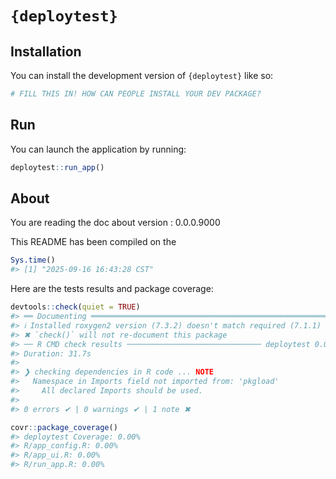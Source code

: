
<!-- README.md is generated from README.Rmd. Please edit that file -->

# `{deploytest}`

<!-- badges: start -->

<!-- badges: end -->

## Installation

You can install the development version of `{deploytest}` like so:

``` r
# FILL THIS IN! HOW CAN PEOPLE INSTALL YOUR DEV PACKAGE?
```

## Run

You can launch the application by running:

``` r
deploytest::run_app()
```

## About

You are reading the doc about version : 0.0.0.9000

This README has been compiled on the

``` r
Sys.time()
#> [1] "2025-09-16 16:43:28 CST"
```

Here are the tests results and package coverage:

``` r
devtools::check(quiet = TRUE)
#> ══ Documenting ═════════════════════════════════════════════════════════════════
#> ℹ Installed roxygen2 version (7.3.2) doesn't match required (7.1.1)
#> ✖ `check()` will not re-document this package
#> ── R CMD check results ────────────────────────────── deploytest 0.0.0.9000 ────
#> Duration: 31.7s
#> 
#> ❯ checking dependencies in R code ... NOTE
#>   Namespace in Imports field not imported from: 'pkgload'
#>     All declared Imports should be used.
#> 
#> 0 errors ✔ | 0 warnings ✔ | 1 note ✖
```

``` r
covr::package_coverage()
#> deploytest Coverage: 0.00%
#> R/app_config.R: 0.00%
#> R/app_ui.R: 0.00%
#> R/run_app.R: 0.00%
```
